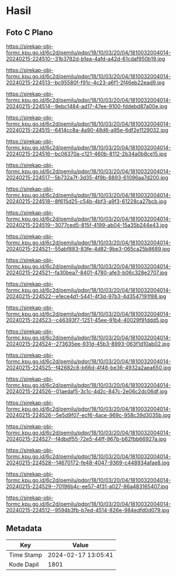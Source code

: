 # Hasil

## Foto C Plano

https://sirekap-obj-formc.kpu.go.id/6c2d/pemilu/pdpr/18/10/03/20/04/1810032004014-20240215-224510--31b3782d-b1ea-4afd-a42d-61cdaf950b19.jpg

https://sirekap-obj-formc.kpu.go.id/6c2d/pemilu/pdpr/18/10/03/20/04/1810032004014-20240215-224513--bc95580f-f91c-4c23-a6f1-2f46eb22ead9.jpg

https://sirekap-obj-formc.kpu.go.id/6c2d/pemilu/pdpr/18/10/03/20/04/1810032004014-20240215-224514--9ebc1484-ad17-47ee-9100-fddebd87a00e.jpg

https://sirekap-obj-formc.kpu.go.id/6c2d/pemilu/pdpr/18/10/03/20/04/1810032004014-20240215-224515--6414cc8a-4a90-48d6-a95e-6df2e1129032.jpg

https://sirekap-obj-formc.kpu.go.id/6c2d/pemilu/pdpr/18/10/03/20/04/1810032004014-20240215-224516--bc06370a-c121-460b-8112-2b34a0b8ce15.jpg

https://sirekap-obj-formc.kpu.go.id/6c2d/pemilu/pdpr/18/10/03/20/04/1810032004014-20240215-224517--5b732a7f-3d35-4f9b-8893-61096aa7d200.jpg

https://sirekap-obj-formc.kpu.go.id/6c2d/pemilu/pdpr/18/10/03/20/04/1810032004014-20240215-224518--8f615d25-c54b-4bf3-a9f3-61228ca27bcb.jpg

https://sirekap-obj-formc.kpu.go.id/6c2d/pemilu/pdpr/18/10/03/20/04/1810032004014-20240215-224519--3077ced5-815f-4199-ab04-15a35b244e43.jpg

https://sirekap-obj-formc.kpu.go.id/6c2d/pemilu/pdpr/18/10/03/20/04/1810032004014-20240215-224521--55abf883-83fe-4d82-9be3-065ca25b8689.jpg

https://sirekap-obj-formc.kpu.go.id/6c2d/pemilu/pdpr/18/10/03/20/04/1810032004014-20240215-224521--fa30bea7-8401-4780-afe3-b06c328e2707.jpg

https://sirekap-obj-formc.kpu.go.id/6c2d/pemilu/pdpr/18/10/03/20/04/1810032004014-20240215-224522--e1ece4d1-5441-4f3d-97b3-4d3547191f88.jpg

https://sirekap-obj-formc.kpu.go.id/6c2d/pemilu/pdpr/18/10/03/20/04/1810032004014-20240215-224523--c46393f7-1251-45ee-91b4-40029f91ddd5.jpg

https://sirekap-obj-formc.kpu.go.id/6c2d/pemilu/pdpr/18/10/03/20/04/1810032004014-20240215-224524--273635ee-931d-45b3-8993-063f1d10ab02.jpg

https://sirekap-obj-formc.kpu.go.id/6c2d/pemilu/pdpr/18/10/03/20/04/1810032004014-20240215-224525--f42682c8-b66d-4f48-be36-4932a2aea650.jpg

https://sirekap-obj-formc.kpu.go.id/6c2d/pemilu/pdpr/18/10/03/20/04/1810032004014-20240215-224526--01aedaf5-3c1c-4d2c-847c-2e06c2dc06df.jpg

https://sirekap-obj-formc.kpu.go.id/6c2d/pemilu/pdpr/18/10/03/20/04/1810032004014-20240215-224526--5e5d9f07-ecf6-4ace-969c-958c39d3035b.jpg

https://sirekap-obj-formc.kpu.go.id/6c2d/pemilu/pdpr/18/10/03/20/04/1810032004014-20240215-224527--f4dbdf55-72e5-44ff-967b-b62fbb66927a.jpg

https://sirekap-obj-formc.kpu.go.id/6c2d/pemilu/pdpr/18/10/03/20/04/1810032004014-20240215-224528--14670172-fe48-4047-9369-c448934afae8.jpg

https://sirekap-obj-formc.kpu.go.id/6c2d/pemilu/pdpr/18/10/03/20/04/1810032004014-20240215-224529--70196b4c-ee57-4f31-a027-86a483165407.jpg

https://sirekap-obj-formc.kpu.go.id/6c2d/pemilu/pdpr/18/10/03/20/04/1810032004014-20240215-224512--9594b3fb-b7ed-4514-826e-984edfd0d079.jpg


## Metadata

| Key        | Value               |
| ---------- | ------------------- |
| Time Stamp | 2024-02-17 13:05:41 |
| Kode Dapil | 1801                |



